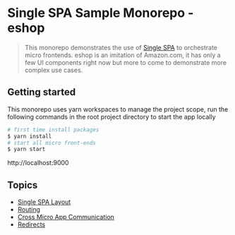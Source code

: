# Single SPA Sample Monorepo - eshop
> This monorepo demonstrates the use of [Single SPA](https://single-spa.js.org/) to orchestrate micro frontends. eshop is an imitation of Amazon.com, it has only a few UI components right now but more to come to demonstrate more complex use cases. 

## Getting started
This monorepo uses yarn workspaces to manage the project scope, run the following commands in the root project directory to start the app locally

```sh
# first time install packages
$ yarn install
# start all micro front-ends
$ yarn start
```

http://localhost:9000

## Topics
* [Single SPA Layout](#single-spa-layout)
* [Routing](#routing)
* [Cross Micro App Communication](#cross-micro-app-communication)
* [Redirects](#redirects)
